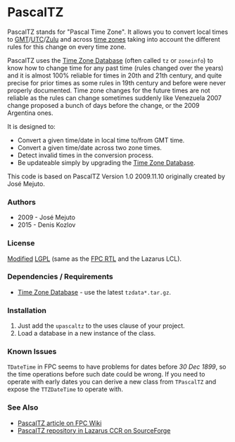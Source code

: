 # PascalTZ

PascalTZ stands for "Pascal Time Zone". It allows you to convert local times to [GMT](http://en.wikipedia.org/wiki/Gmt)/[UTC](http://en.wikipedia.org/wiki/Utc)/[Zulu](http://en.wikipedia.org/wiki/Coordinated_Universal_Time) and across [time zones](http://en.wikipedia.org/wiki/Time_zone) taking into account the different rules for this change on every time zone.

PascalTZ uses the [Time Zone Database](https://www.iana.org/time-zones) (often called `tz` or `zoneinfo`) to know how to change time for any past time (rules changed over the years) and it is almost 100% reliable for times in 20th and 21th century, and quite precise for prior times as some rules in 19th century and before were never properly documented. Time zone changes for the future times are not reliable as the rules can change sometimes suddenly like Venezuela 2007 change proposed a bunch of days before the change, or the 2009 Argentina ones.

It is designed to:

- Convert a given time/date in local time to/from GMT time.
- Convert a given time/date across two zone times.
- Detect invalid times in the conversion process.
- Be updateable simply by upgrading the [Time Zone Database](https://www.iana.org/time-zones).

This code is based on PascalTZ Version 1.0 2009.11.10 originally created by José Mejuto.

### Authors

- 2009 - José Mejuto
- 2015 - Denis Kozlov

### License

[Modified](COPYING.modifiedLGPL)
[LGPL](COPYING.LGPL) (same as the [FPC RTL](http://wiki.freepascal.org/FPC_modified_LGPL) and the Lazarus LCL).

### Dependencies / Requirements

- [Time Zone Database](https://www.iana.org/time-zones) - use the latest `tzdata*.tar.gz`.

### Installation

1. Just add the `upascaltz` to the uses clause of your project.
2. Load a database in a new instance of the class.

### Known Issues

`TDateTime` in FPC seems to have problems for dates before *30 Dec 1899*, so the time operations before such date could be wrong. If you need to operate with early dates you can derive a new class from `TPascalTZ` and expose the `TTZDateTime` to operate with.

### See Also

- [PascalTZ article on FPC Wiki](http://wiki.freepascal.org/PascalTZ)
- [PascalTZ repository in Lazarus CCR on SourceForge](http://sourceforge.net/projects/lazarus-ccr/files/PascalTZ/)
